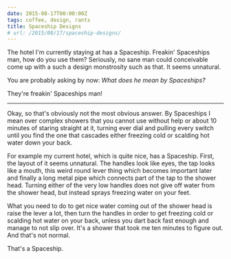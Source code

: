 ```yaml
---
date: 2015-08-17T00:00:00Z
tags: coffee, design, rants
title: Spaceship Designs
# url: /2015/08/17/spaceship-designs/
---
```


The hotel I'm currently staying at has a Spaceship. Freakin' Spaceships man, how do you use them? Seriously, no sane man could conceivable come up with a such a design monstrosity such as that. It seems unnatural.

You are probably asking by now: *What does he mean by Spaceships?*

They're freakin' Spaceships man!

<hr>

Okay, so that's obviously not the most obvious answer. By Spaceships I mean over complex showers that you cannot use without help or about 10 minutes of staring straight at it, turning ever dial and pulling every switch until you find the one that cascades either freezing cold or scalding hot water down your back. 

For example my current hotel, which is quite nice, has a Spaceship. First, the layout of it seems unnatural. The handles look like eyes, the tap looks like a mouth, this weird round lever thing which becomes important later and finally a long metal pipe which connects part of the tap to the shower head. Turning either of the very low handles does not give off water from the shower head, but instead sprays freezing water on your feet. 

What you need to do to get nice water coming out of the shower head is raise the lever a lot, then turn the handles in order to get freezing cold or scalding hot water on your back, unless you dart back fast enough and manage to not slip over. It's a shower that took me ten minutes to figure out. And that's not normal.

That's a Spaceship.

[^2]: I'm not sure if that word works in this context[^3].

[^3]: Hey look a footnote within a footnote. Play the [Inception Horn](http://inception.davepedu.com/).